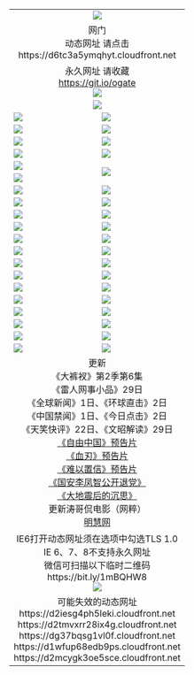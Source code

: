 ﻿<table>
  <tr></tr>
  <tr><td colspan=2 align=center><img src="https://cloud.githubusercontent.com/assets/11880933/13434984/f430fae2-e012-11e5-814f-c2df1e82b247.jpg" /></td></tr>
  <tr><td colspan=2 align=center>网门<br>动态网址 请点击
<br>https://d6tc3a5ymqhyt.cloudfront.net
    </td>
  </tr>
  <tr>
    <td colspan=2 align=center>永久网址 请收藏<br/><a href="https://git.io/ogate" target="_blank">https://git.io/ogate</a><br/><a href="https://d6tc3a5ymqhyt.cloudfront.net/Up/0WMGDL2.png" target="_blank"><img src="https://d6tc3a5ymqhyt.cloudfront.net/Up/0WMGD2.png"/></a></td>
    <!--td align=center>临时网址 微信用<br/><a href="https://bit.ly/1mBQHW8" target="_blank">https://bit.ly/1mBQHW8</a><br/><a href="https://d6tc3a5ymqhyt.cloudfront.net/Up/0WMGDL3.png" target="_blank"><img src="https://d6tc3a5ymqhyt.cloudfront.net/Up/0WMGD3.png"/></a></td-->
  </tr>
  <tr>
    <td colspan=2 align=center><a href="https://d6tc3a5ymqhyt.cloudfront.net/ogUP.aspx?name=0oGate.apk" target="_blank"><img src="https://d6tc3a5ymqhyt.cloudfront.net/Up/0WMAZ.jpg" /></a></td>
  </tr>
  <tr>
    <td><a href="https://d6tc3a5ymqhyt.cloudfront.net/ogNice.aspx" target="_blank"><img src="https://d6tc3a5ymqhyt.cloudfront.net/Up/0WCYY.jpg" /></a></td>
    <td><a href="https://d6tc3a5ymqhyt.cloudfront.net/onCO.aspx?ob=600%E4%BA%8B%E7%89%A9&op=%E5%A2%9E%E5%88%A0%E6%94%B9&args=WH1~%23%E7%B1%BB%E5%9E%8B6%E6%96%B0%E9%97%BB%7c%23%E7%B1%BB%E5%9E%8B6%E8%AF%84%E8%AE%BA&mode=" target="_blank"><img src="https://d6tc3a5ymqhyt.cloudfront.net/Up/0WZTT.jpg" /></a></td> 
  </tr>
  <tr>
    <td><a href="https://d6tc3a5ymqhyt.cloudfront.net/ogDY.aspx" target="_blank"><img src="https://d6tc3a5ymqhyt.cloudfront.net/Up/0FK.jpg" /></a></td>
    <td><a href="https://d6tc3a5ymqhyt.cloudfront.net/ogST.aspx" target="_blank"><img src="https://d6tc3a5ymqhyt.cloudfront.net/Up/0ST.jpg" /></a></td> 
  </tr>
  <tr>
    <!--td rowspan=2><a href="https://d6tc3a5ymqhyt.cloudfront.net/ogUP.aspx?name=WJ.mp4&count=T:1,480P:1" target="_blank"><img src="https://d6tc3a5ymqhyt.cloudfront.net/Up/WJ.jpg" /></a></td-->
    <td><a href="https://d6tc3a5ymqhyt.cloudfront.net/ogUP.aspx?name=11DKC.mp4&count=T:2,2:6,1:16" target="_blank"><img src="https://d6tc3a5ymqhyt.cloudfront.net/Up/11DKC.jpg" /></a></td> 
    <td><div><a href="https://d6tc3a5ymqhyt.cloudfront.net/ogUP.aspx?name=LRWS.mp4&count=7B:8,6B:44,5A:10,5B:35,4A:14,4B:19,3A:10,3B:26,2A:16,2B:21,1A:23,1B:29&current=7B:8" target="_blank"><img src="https://d6tc3a5ymqhyt.cloudfront.net/Up/LRWS.jpg" /></a></td>
   </tr>
  <tr>
    <td><a href="https://d6tc3a5ymqhyt.cloudfront.net/ogUP.aspx?name=LRSH.mp4&count=W:13,2:10" target="_blank"><img src="https://d6tc3a5ymqhyt.cloudfront.net/Up/LRSH.jpg" /></a></td>
    <td><a href="https://d6tc3a5ymqhyt.cloudfront.net/ogUP.aspx?name=BYWXY.mp4" target="_blank"><img src="https://d6tc3a5ymqhyt.cloudfront.net/Up/BYWXY.jpg" /></a></td>
  </tr>
  <tr>
    <td><a href="https://d6tc3a5ymqhyt.cloudfront.net/ogUP.aspx?name=JQR.mp4&count=2" target="_blank"><img src="https://d6tc3a5ymqhyt.cloudfront.net/Up/JQR.jpg" /></a></td>   
    <td rowspan=2><a href="https://d6tc3a5ymqhyt.cloudfront.net/ogUP.aspx?name=JP.mp4&count=9" target="_blank"><img src="https://d6tc3a5ymqhyt.cloudfront.net/Up/JP.jpg" /></td>
  </tr>
  <tr>
    <td><a href="https://d6tc3a5ymqhyt.cloudfront.net/ogUP.aspx?name=WH.mp4" target="_blank"><img src="https://d6tc3a5ymqhyt.cloudfront.net/Up/WH.jpg" /></a></td>
  </tr>
  <tr>
    <td><a href="https://d6tc3a5ymqhyt.cloudfront.net/ogUP.aspx?name=SSZJ.mp4&count=SP:6,480P:8" target="_blank"><img src="https://d6tc3a5ymqhyt.cloudfront.net/Up/SSZJ.jpg" /></a></td>
    <td><a href="https://d6tc3a5ymqhyt.cloudfront.net/ogUP.aspx?name=ZY.mp4&count=2015:16" target="_blank"><img src="https://d6tc3a5ymqhyt.cloudfront.net/Up/ZY.jpg" /></a</td>
  </tr>
  <tr>
    <td><a href="https://d6tc3a5ymqhyt.cloudfront.net/ogUP.aspx?name=XTFY.mp4&count=B:2,A:24" target="_blank"><img src="https://d6tc3a5ymqhyt.cloudfront.net/Up/XTFY.jpg" /></a></td>
    <td><a href="https://d6tc3a5ymqhyt.cloudfront.net/ogUP.aspx?name=1XQK.mp4&count=13" target="_blank"><img src="https://d6tc3a5ymqhyt.cloudfront.net/Up/1XQK.jpg" /></a</td>
  </tr>
  <tr>
    <td><a href="https://d6tc3a5ymqhyt.cloudfront.net/ogUP.aspx?name=1LYF.mp4&count=2" target="_blank"><img src="https://d6tc3a5ymqhyt.cloudfront.net/Up/1LYF0.jpg" /></a></td>
    <td><a href="https://d6tc3a5ymqhyt.cloudfront.net/ogUP.aspx?name=1ZGC.mp4&count=6" target="_blank"><img src="https://d6tc3a5ymqhyt.cloudfront.net/Up/1ZGC0.jpg" /></a></td>
  </tr>
  <tr>
    <td><a href="https://d6tc3a5ymqhyt.cloudfront.net/ogUP.aspx?name=1ZKM.mp4&count=3&current=3" target="_blank"><img src="https://d6tc3a5ymqhyt.cloudfront.net/Up/1ZKM0.jpg" /></a></td>  
    <td><a href="https://d6tc3a5ymqhyt.cloudfront.net/ogUP.aspx?name=1WWY.mp4&count=6&current=6" target="_blank"><img src="https://d6tc3a5ymqhyt.cloudfront.net/Up/1WWY0.jpg" /></a></td>
  </tr>
  <tr>
    <td><a href="https://d6tc3a5ymqhyt.cloudfront.net/ogUP.aspx?name=10JGY.mp4&count=3" target="_blank"><img src="https://d6tc3a5ymqhyt.cloudfront.net/Up/10JGY0.jpg" /></a></td>
    <td><a href="https://d6tc3a5ymqhyt.cloudfront.net/ogUP.aspx?name=10CYS.mp4&count=2" target="_blank"><img src="https://d6tc3a5ymqhyt.cloudfront.net/Up/10CYS0.jpg" /></a></td>
  </tr>
  <tr>
    <td><a href="https://d6tc3a5ymqhyt.cloudfront.net/ogUP.aspx?name=4SQQ.mp4&count=201603:1,201602:20,201601:21&current=201603:1" target="_blank"><img src="https://d6tc3a5ymqhyt.cloudfront.net/Up/4SQQ0.jpg"/></a></td>
    <td><a href="https://d6tc3a5ymqhyt.cloudfront.net/ogUP.aspx?name=4SHQ.mp4&count=201603:2,201602:27,201601:28&current=201603:2" target="_blank"><img src="https://d6tc3a5ymqhyt.cloudfront.net/Up/4SHQ0.jpg"/></a></td>
  </tr>
  <tr>
    <td><a href="https://d6tc3a5ymqhyt.cloudfront.net/ogUP.aspx?name=4SZG.mp4&count=201603:1,201602:21,201601:23&current=201603:1" target="_blank"><img src="https://d6tc3a5ymqhyt.cloudfront.net/Up/4SZG0.jpg"/></a></td>
    <td><a href="https://d6tc3a5ymqhyt.cloudfront.net/ogUP.aspx?name=4SDJ.mp4&count=201603A:2,201603B:2,201602A:24,201602B:7,201601A:48,201601B:6&current=201603A:2" target="_blank"><img src="https://d6tc3a5ymqhyt.cloudfront.net/Up/4SDJ0.jpg"/></a></td>
  </tr>
  <tr>
    <td><a href="https://d6tc3a5ymqhyt.cloudfront.net/ogUP.aspx?name=4CTX.mp4&count=201602:3,201601:4&current=201602:3" target="_blank"><img src="https://d6tc3a5ymqhyt.cloudfront.net/Up/4CTX0.jpg"/></a></td>
    <td><a href="https://d6tc3a5ymqhyt.cloudfront.net/ogUP.aspx?name=4CWZ.mp4&count=201602:4,201601:4&current=201602:4" target="_blank"><img src="https://d6tc3a5ymqhyt.cloudfront.net/Up/4CWZ0.jpg"/></a></td>
  </tr>
  <tr>
    <td><a href="https://d6tc3a5ymqhyt.cloudfront.net/onUP.aspx?name=https://dwsfx5awq5vcc.cloudfront.net/" target="_blank"><img src="https://d6tc3a5ymqhyt.cloudfront.net/Up/0DTW.jpg"/></a></td>
    <td><a href="https://d6tc3a5ymqhyt.cloudfront.net/onUP.aspx?name=https://d240ns8up8earz.cloudfront.net/acenter/" target="_blank"><img src="https://d6tc3a5ymqhyt.cloudfront.net/Up/0TDW.jpg" /></a></td>
  </tr>
  <tr>
    <td><a href="https://d6tc3a5ymqhyt.cloudfront.net/onUP.aspx?name=https://d4508d6vomz2p.cloudfront.net/gb/nsc413.htm" target="_blank"><img src="https://d6tc3a5ymqhyt.cloudfront.net/Up/0DJY.jpg" /></a></td>
    <td><a href="https://d6tc3a5ymqhyt.cloudfront.net/onUP.aspx?name=https://d3bxwq7vzudb5l.cloudfront.net/xtr/gb/prog204.html" target="_blank"><img src="https://d6tc3a5ymqhyt.cloudfront.net/Up/0XTR.jpg" /></a></td>
  </tr>
  <tr>
    <td><a href="https://d6tc3a5ymqhyt.cloudfront.net/onUP.aspx?name=https://d3aj00iefsmfgc.cloudfront.net/" target="_blank"><img src="https://d6tc3a5ymqhyt.cloudfront.net/Up/0MHW.jpg" /></a></td>
    <td><a href="https://d6tc3a5ymqhyt.cloudfront.net/onUP.aspx?name=https://d1lcj91uv80klr.cloudfront.net/" target="_blank"><img src="https://d6tc3a5ymqhyt.cloudfront.net/Up/0ZJW.jpg" /></a></td>
  </tr>
  <tr>
    <td><a href="https://d6tc3a5ymqhyt.cloudfront.net/ogUP.aspx?name=0FG.zip" target="_blank"><img src="https://d6tc3a5ymqhyt.cloudfront.net/Up/0FG.jpg" /></a></td>
    <td><a href="https://d6tc3a5ymqhyt.cloudfront.net/ogUP.aspx?name=0FGA.apk" target="_blank"><img src="https://d6tc3a5ymqhyt.cloudfront.net/Up/0FGA.jpg" /></a></td>
  </tr>
  <tr>
    <td><a href="https://d6tc3a5ymqhyt.cloudfront.net/ogUP.aspx?name=0U.zip" target="_blank"><img src="https://d6tc3a5ymqhyt.cloudfront.net/Up/0U.jpg" /></a></td>
    <td><a href="https://d6tc3a5ymqhyt.cloudfront.net/ogUP.aspx?name=0UA.apk" target="_blank"><img src="https://d6tc3a5ymqhyt.cloudfront.net/Up/0UA.jpg" /></a></td>
  </tr>
  <tr>
    <td><a href="https://d6tc3a5ymqhyt.cloudfront.net/ogUP.aspx?name=0iPPOTV.zip" target="_blank"><img src="https://d6tc3a5ymqhyt.cloudfront.net/Up/0iPPOTV.jpg" /></a></td>
    <td><a href="https://d6tc3a5ymqhyt.cloudfront.net/ogUP.aspx?name=0iNTD.apk" target="_blank"><img src="https://d6tc3a5ymqhyt.cloudfront.net/Up/0iNTD.jpg" /></a></td>
  </tr>
  <tr>
    <td colspan=2 align=center>更新<br>
      《大裤衩》第2季第6集<br>
      《雷人网事小品》29日<br>
      《全球新闻》1日、《环球直击》2日<br>
      《中国禁闻》1日、《今日点击》2日<br>
      《天笑快评》22日、《文昭解读》29日<br>
      <a href="https://d6tc3a5ymqhyt.cloudfront.net/ogUP.aspx?name=11ZYZG0.mp4" target="_blank">《自由中国》预告片</a><br>
      <a href="https://d6tc3a5ymqhyt.cloudfront.net/ogUP.aspx?name=11XR.mp4" target="_blank">《血刃》预告片</a><br>
      <a href="https://d6tc3a5ymqhyt.cloudfront.net/ogUP.aspx?name=11NYZX.mp4&count=2" target="_blank">《难以置信》预告片</a><br>
      <a href="https://d6tc3a5ymqhyt.cloudfront.net/ogUP.aspx?name=4LFZ.mp4" target="_blank">《国安李凤智公开退党》</a><br>
      <a href="https://d6tc3a5ymqhyt.cloudfront.net/ogUP.aspx?name=4DDZHDCS.mp4" target="_blank">《大地震后的沉思》</a><br>
      更新涛哥侃电影（网粹）<br>
      <a href="https://d6tc3a5ymqhyt.cloudfront.net/onUP.aspx?name=https://www.minghui.org/" target="_blank">明慧网</a></td>
    </td>
  </tr>
  <tr>
    <td colspan=2 align=center>IE6打开动态网址须在选项中勾选TLS 1.0<br/>IE 6、7、8不支持永久网址<br/>
      微信可扫描以下临时二维码<br/>https://bit.ly/1mBQHW8<br/><a href="https://d6tc3a5ymqhyt.cloudfront.net/Up/0WMGDL3.png" target="_blank"><img src="https://d6tc3a5ymqhyt.cloudfront.net/Up/0WMGD3.png"/></a><br>
  </tr>
  <tr>
    <td colspan=2 align=center>可能失效的动态网址
<br>https://d2iesg4ph5leki.cloudfront.net
<br>https://d2tmvxrr28ix4g.cloudfront.net
<br>https://dg37bqsg1vl0f.cloudfront.net
<br>https://d1wfup68edb9ps.cloudfront.net
<br>https://d2mcygk3oe5sce.cloudfront.net
    </td>
  </tr>
</table>
